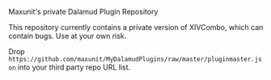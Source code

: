 Maxunit's private Dalamud Plugin Repository

This repository currently contains a private version of XIVCombo, which can contain bugs. Use at your own risk.

Drop `https://github.com/maxunit/MyDalamudPlugins/raw/master/pluginmaster.json` into your third party repo URL list.
